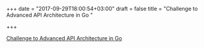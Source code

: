 +++
date = "2017-09-29T18:00:54+03:00"
draft = false
title = "Challenge to Advanced API Architecture in Go "

+++

<p><a href="https://speakerdeck.com/timakin/challenge-to-advanced-api-architecture-in-go">Challenge to Advanced API Architecture in Go </a></p>
